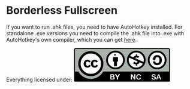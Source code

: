 # Borderless Fullscreen
If you want to run .ahk files, you need to have AutoHotkey installed. For standalone .exe versions you need to compile the .ahk file into .exe with AutoHotkey's own compiler, which you can get [here](https://autohotkey.com/download/).

Everything licensed under:
[![Licence](https://github.com/Unrepentant-Atheist/AutoHotkey-Scripts/blob/master/CC_licence.png)](https://creativecommons.org/licenses/by-nc-sa/4.0/)
